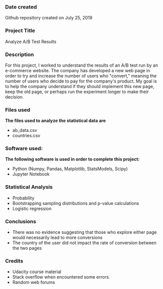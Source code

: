 ### Date created
 Github repository created on July 25, 2019

### Project Title
 Analyze A/B Test Results

### Description
For this project, I worked to understand the results of an A/B test run by an e-commerce website. The company has developed a new web page in order to try and increase the number of users who "convert," meaning the number of users who decide to pay for the company's product. My goal is to help the company understand if they should implement this new page, keep the old page, or perhaps run the experiment longer to make their decision.

### Files used
**The files used to analyze the statistical data are**
- ab_data.csv
- countries.csv

### Software used:

 **The following software is used in order to complete this project:**
- Python (Numpy, Pandas, Matplotlib, StatsModels, Scipy)
- Jupyter Notebook

### Statistical Analysis
- Probability
- Bootstrapping sampling distributions and p-value calculations
- Logistic regression

### Conclusions
- There was no evidence suggesting that those who explore either page would necessarily lead to more conversions
- The country of the user did not impact the rate of conversion between the two pages

### Credits
*	Udacity course material
*	Stack overflow when encountered some errors.
*	Random web forums

